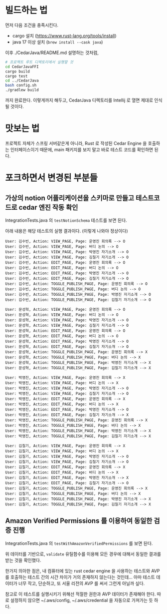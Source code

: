 # 빌드하는 법

먼저 다음 조건을 충족시킨다.

- cargo 설치 (https://www.rust-lang.org/tools/install)
- java 17 이상 설치 (`brew install --cask java`)

이후 ./CedarJava/README.md 설명하는 것처럼,

```sh
# 프로젝트 루트 디렉토리에서 실행할 것
cd CedarJavaFFI
cargo build
cargo test
cd ../CedarJava
bash config.sh
./gradlew build
```

까지 완료한다. 이렇게까지 해두고, CedarJava 디렉토리를 Intellij 로 열면 제대로 인식될 것이다.

# 맛보는 법

프로젝트 자체가 스프링 서버같은게 아니라, Rust 로 작성된 Cedar Engine 을 호출하는 인터페이스이기 때문에, main 패키지를 보지 말고 바로 테스트 코드를 확인하면 된다.

# 포크하면서 변경된 부분들

## 가상의 notion 어플리케이션을 스키마로 만들고 테스트코드로 cedar 엔진 작동 확인

IntegrationTests.java 의 `testNotionSchema` 테스트를 보면 된다.

아래 내용은 해당 테스트의 실행 결과이다. (이렇게 나와야 정상이다) 

```text
User: 김수빈, Action: VIEW_PAGE, Page: 운영진 회의록 --> O
User: 김수빈, Action: VIEW_PAGE, Page: 버디 논의 --> O
User: 김수빈, Action: VIEW_PAGE, Page: 박영진 자기소개 --> O
User: 김수빈, Action: VIEW_PAGE, Page: 김칠기 자기소개 --> O
User: 김수빈, Action: EDIT_PAGE, Page: 운영진 회의록 --> O
User: 김수빈, Action: EDIT_PAGE, Page: 버디 논의 --> O
User: 김수빈, Action: EDIT_PAGE, Page: 박영진 자기소개 --> O
User: 김수빈, Action: EDIT_PAGE, Page: 김칠기 자기소개 --> O
User: 김수빈, Action: TOGGLE_PUBLISH_PAGE, Page: 운영진 회의록 --> O
User: 김수빈, Action: TOGGLE_PUBLISH_PAGE, Page: 버디 논의 --> O
User: 김수빈, Action: TOGGLE_PUBLISH_PAGE, Page: 박영진 자기소개 --> O
User: 김수빈, Action: TOGGLE_PUBLISH_PAGE, Page: 김칠기 자기소개 --> O

User: 문성혁, Action: VIEW_PAGE, Page: 운영진 회의록 --> O
User: 문성혁, Action: VIEW_PAGE, Page: 버디 논의 --> O
User: 문성혁, Action: VIEW_PAGE, Page: 박영진 자기소개 --> O
User: 문성혁, Action: VIEW_PAGE, Page: 김칠기 자기소개 --> O
User: 문성혁, Action: EDIT_PAGE, Page: 운영진 회의록 --> O
User: 문성혁, Action: EDIT_PAGE, Page: 버디 논의 --> O
User: 문성혁, Action: EDIT_PAGE, Page: 박영진 자기소개 --> O
User: 문성혁, Action: EDIT_PAGE, Page: 김칠기 자기소개 --> O
User: 문성혁, Action: TOGGLE_PUBLISH_PAGE, Page: 운영진 회의록 --> X
User: 문성혁, Action: TOGGLE_PUBLISH_PAGE, Page: 버디 논의 --> X
User: 문성혁, Action: TOGGLE_PUBLISH_PAGE, Page: 박영진 자기소개 --> X
User: 문성혁, Action: TOGGLE_PUBLISH_PAGE, Page: 김칠기 자기소개 --> X

User: 박영진, Action: VIEW_PAGE, Page: 운영진 회의록 --> X
User: 박영진, Action: VIEW_PAGE, Page: 버디 논의 --> X
User: 박영진, Action: VIEW_PAGE, Page: 박영진 자기소개 --> O
User: 박영진, Action: VIEW_PAGE, Page: 김칠기 자기소개 --> O
User: 박영진, Action: EDIT_PAGE, Page: 운영진 회의록 --> X
User: 박영진, Action: EDIT_PAGE, Page: 버디 논의 --> X
User: 박영진, Action: EDIT_PAGE, Page: 박영진 자기소개 --> O
User: 박영진, Action: EDIT_PAGE, Page: 김칠기 자기소개 --> X
User: 박영진, Action: TOGGLE_PUBLISH_PAGE, Page: 운영진 회의록 --> X
User: 박영진, Action: TOGGLE_PUBLISH_PAGE, Page: 버디 논의 --> X
User: 박영진, Action: TOGGLE_PUBLISH_PAGE, Page: 박영진 자기소개 --> X
User: 박영진, Action: TOGGLE_PUBLISH_PAGE, Page: 김칠기 자기소개 --> X

User: 김칠기, Action: VIEW_PAGE, Page: 운영진 회의록 --> X
User: 김칠기, Action: VIEW_PAGE, Page: 버디 논의 --> X
User: 김칠기, Action: VIEW_PAGE, Page: 박영진 자기소개 --> O
User: 김칠기, Action: VIEW_PAGE, Page: 김칠기 자기소개 --> O
User: 김칠기, Action: EDIT_PAGE, Page: 운영진 회의록 --> X
User: 김칠기, Action: EDIT_PAGE, Page: 버디 논의 --> X
User: 김칠기, Action: EDIT_PAGE, Page: 박영진 자기소개 --> X
User: 김칠기, Action: EDIT_PAGE, Page: 김칠기 자기소개 --> O
User: 김칠기, Action: TOGGLE_PUBLISH_PAGE, Page: 운영진 회의록 --> X
User: 김칠기, Action: TOGGLE_PUBLISH_PAGE, Page: 버디 논의 --> X
User: 김칠기, Action: TOGGLE_PUBLISH_PAGE, Page: 박영진 자기소개 --> X
User: 김칠기, Action: TOGGLE_PUBLISH_PAGE, Page: 김칠기 자기소개 --> X
```

## Amazon Verified Permissions 를 이용하여 동일한 검증 진행

IntegrationTests.java 의 `testWithAmazonVerifiedPermissions` 를 보면 된다. 

위 데이터를 기반으로, `validate` 유틸함수를 이용해 모든 경우에 대해서 동일한 결과를 받는 것을 확인했다.

한가지 의아한 점은, 내 컴퓨터에 있는 rust cedar engine 을 사용하는 테스트와 AVP 를 호출하는 테스트 간의 시간 차이가 거의 존재하지 않는다는 것인데... 아마 테스트 데이터가 너무 작고, 단순하고, 또 서울 리전의 AVP 를 써서 그런게 아닐까 싶다.

참고로 이 테스트를 실행시키기 위해선 적절한 권한과 AVP 데이터가 존재해야 한다. 따로 설정하지 않으면 ~/.aws/config, ~/.aws/credential 을 자동으로 가져가는 듯 하다.

